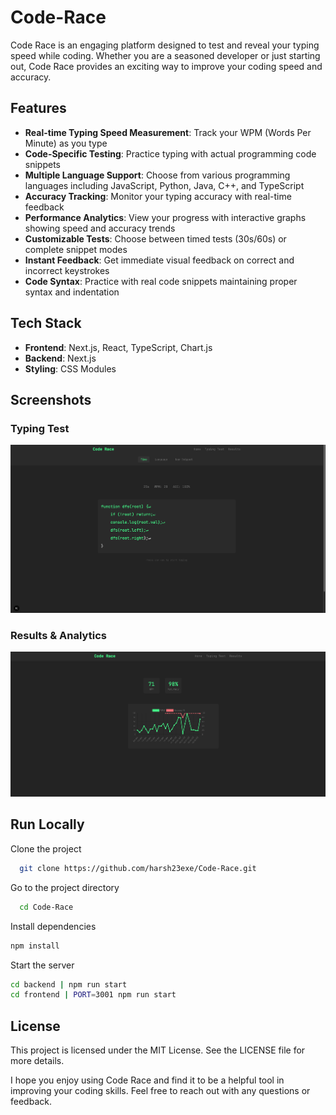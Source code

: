 # Code-Race
Code Race is an engaging platform designed to test and reveal your typing speed while coding. Whether you are a seasoned developer or just starting out, Code Race provides an exciting way to improve your coding speed and accuracy.


## Features

- **Real-time Typing Speed Measurement**: Track your WPM (Words Per Minute) as you type
- **Code-Specific Testing**: Practice typing with actual programming code snippets
- **Multiple Language Support**: Choose from various programming languages including JavaScript, Python, Java, C++, and TypeScript
- **Accuracy Tracking**: Monitor your typing accuracy with real-time feedback
- **Performance Analytics**: View your progress with interactive graphs showing speed and accuracy trends
- **Customizable Tests**: Choose between timed tests (30s/60s) or complete snippet modes
- **Instant Feedback**: Get immediate visual feedback on correct and incorrect keystrokes
- **Code Syntax**: Practice with real code snippets maintaining proper syntax and indentation

## Tech Stack

- **Frontend**: Next.js, React, TypeScript, Chart.js
- **Backend**: Next.js
- **Styling**: CSS Modules


## Screenshots

### Typing Test
![Typing Test](./assets/TypingTest.png)

### Results & Analytics
![Results](./assets/graph.png)



## Run Locally  
Clone the project  

~~~bash  
  git clone https://github.com/harsh23exe/Code-Race.git
~~~

Go to the project directory  

~~~bash  
  cd Code-Race
~~~

Install dependencies  

~~~bash  
npm install
~~~

Start the server  

~~~bash  
cd backend | npm run start
cd frontend | PORT=3001 npm run start

~~~  

## License
This project is licensed under the MIT License. See the LICENSE file for more details.

I hope you enjoy using Code Race and find it to be a helpful tool in improving your coding skills. Feel free to reach out with any questions or feedback.